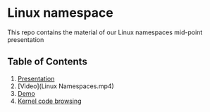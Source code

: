 # Linux namespace

This repo contains the material of our Linux namespaces mid-point presentation

## Table of Contents

1. [Presentation](Presentation.pptx)
2. [Video](Linux Namespaces.mp4)
3. [Demo](demo.md)
4. [Kernel code browsing](the_mount_namespace.md)